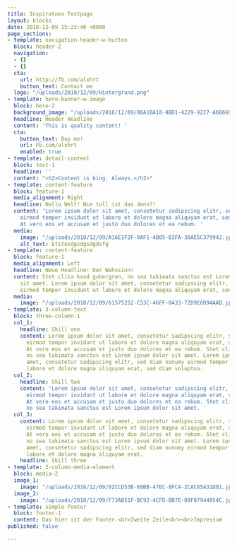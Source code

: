 ```yaml
---
title: Inspiratoes Testpage
layout: blocks
date: 2018-12-09 15:23:40 +0000
page_sections:
- template: navigation-header-w-button
  block: header-2
  navigation:
  - {}
  - {}
  cta:
    url: http://fb.com/alxhrt
    button_text: Contact me
  logo: "/uploads/2018/12/09/Hintergrund.png"
- template: hero-banner-w-image
  block: hero-2
  background_image: "/uploads/2018/12/09/86A1BA18-4BD1-4229-9227-A6D66908E6D6.jpeg"
  headline: Header Headline
  content: 'This is quality content! '
  cta:
    button_text: Buy me!
    url: Fb.com/alxhrt
    enabled: true
- template: detail-content
  block: text-1
  headline: ''
  content: "<h2>Content is king. Always.</h2>"
- template: content-feature
  block: feature-1
  media_alignment: Right
  headline: Hallo Welt! Wie toll ist das denn?!
  content: 'Lorem ipsum dolor sit amet, consetetur sadipscing elitr, sed diam nonumy
    eirmod tempor invidunt ut labore et dolore magna aliquyam erat, sed diam voluptua.
    At vero eos et accusam et justo duo dolores et ea rebum. '
  media:
    image: "/uploads/2018/12/09/A16E1F2F-0AF1-4B05-B3FA-38AE5C379942.jpeg"
    alt_text: Etstesdgsdgsdgdsfg
- template: content-feature
  block: feature-1
  media_alignment: Left
  headline: Neue Headline! Der Wahnsinn!
  content: Stet clita kasd gubergren, no sea takimata sanctus est Lorem ipsum dolor
    sit amet. Lorem ipsum dolor sit amet, consetetur sadipscing elitr, sed diam nonumy
    eirmod tempor invidunt ut labore et dolore magna aliquyam erat, sed diam voluptua.
  media:
    image: "/uploads/2018/12/09/61575252-C53C-46FF-8433-72D9E6D94AAD.jpeg"
- template: 3-column-text
  block: three-column-1
  col_1:
    headline: Skill one
    content: Lorem ipsum dolor sit amet, consetetur sadipscing elitr, sed diam nonumy
      eirmod tempor invidunt ut labore et dolore magna aliquyam erat, sed diam voluptua.
      At vero eos et accusam et justo duo dolores et ea rebum. Stet clita kasd gubergren,
      no sea takimata sanctus est Lorem ipsum dolor sit amet. Lorem ipsum dolor sit
      amet, consetetur sadipscing elitr, sed diam nonumy eirmod tempor invidunt ut
      labore et dolore magna aliquyam erat, sed diam voluptua.
  col_2:
    headline: Skill two
    content: 'Lorem ipsum dolor sit amet, consetetur sadipscing elitr, sed diam nonumy
      eirmod tempor invidunt ut labore et dolore magna aliquyam erat, sed diam voluptua.
      At vero eos et accusam et justo duo dolores et ea rebum. Stet clita kasd gubergren,
      no sea takimata sanctus est Lorem ipsum dolor sit amet. '
  col_3:
    content: Lorem ipsum dolor sit amet, consetetur sadipscing elitr, sed diam nonumy
      eirmod tempor invidunt ut labore et dolore magna aliquyam erat, sed diam voluptua.
      At vero eos et accusam et justo duo dolores et ea rebum. Stet clita kasd gubergren,
      no sea takimata sanctus est Lorem ipsum dolor sit amet. Lorem ipsum dolor sit
      amet, consetetur sadipscing elitr, sed diam nonumy eirmod tempor invidunt ut
      labore et dolore magna aliquyam erat.
    headline: Skill three
- template: 2-column-media-element
  block: media-2
  image_1:
    image: "/uploads/2018/12/09/82CCD53B-60BB-47EC-8FC4-2CAC85A31D81.jpeg"
  image_2:
    image: "/uploads/2018/12/09/F73AB51F-BC92-4CFD-BB7E-80F87944054C.jpeg"
- template: simple-footer
  block: footer-1
  content: Das hier ist der Footer.<br>Zweite Zeile<br><br>Impressum
published: false

---
```

